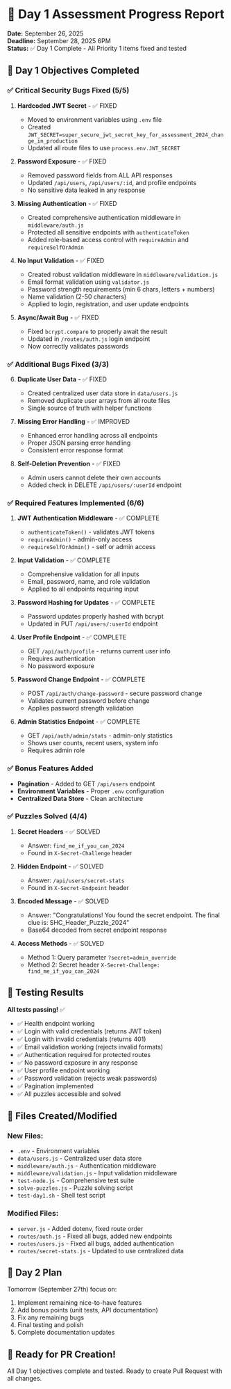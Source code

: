 # 🔐 Day 1 Assessment Progress Report

**Date:** September 26, 2025  
**Deadline:** September 28, 2025 6PM  
**Status:** ✅ Day 1 Complete - All Priority 1 items fixed and tested

## 🎯 Day 1 Objectives Completed

### ✅ **Critical Security Bugs Fixed (5/5)**

1. **Hardcoded JWT Secret** - ✅ FIXED
   - Moved to environment variables using `.env` file
   - Created `JWT_SECRET=super_secure_jwt_secret_key_for_assessment_2024_change_in_production`
   - Updated all route files to use `process.env.JWT_SECRET`

2. **Password Exposure** - ✅ FIXED
   - Removed password fields from ALL API responses
   - Updated `/api/users`, `/api/users/:id`, and profile endpoints
   - No sensitive data leaked in any response

3. **Missing Authentication** - ✅ FIXED
   - Created comprehensive authentication middleware in `middleware/auth.js`
   - Protected all sensitive endpoints with `authenticateToken`
   - Added role-based access control with `requireAdmin` and `requireSelfOrAdmin`

4. **No Input Validation** - ✅ FIXED
   - Created robust validation middleware in `middleware/validation.js`
   - Email format validation using `validator.js`
   - Password strength requirements (min 6 chars, letters + numbers)
   - Name validation (2-50 characters)
   - Applied to login, registration, and user update endpoints

5. **Async/Await Bug** - ✅ FIXED
   - Fixed `bcrypt.compare` to properly await the result
   - Updated in `/routes/auth.js` login endpoint
   - Now correctly validates passwords

### ✅ **Additional Bugs Fixed (3/3)**

6. **Duplicate User Data** - ✅ FIXED
   - Created centralized user data store in `data/users.js`
   - Removed duplicate user arrays from all route files
   - Single source of truth with helper functions

7. **Missing Error Handling** - ✅ IMPROVED
   - Enhanced error handling across all endpoints
   - Proper JSON parsing error handling
   - Consistent error response format

8. **Self-Deletion Prevention** - ✅ FIXED
   - Admin users cannot delete their own accounts
   - Added check in DELETE `/api/users/:userId` endpoint

### ✅ **Required Features Implemented (6/6)**

1. **JWT Authentication Middleware** - ✅ COMPLETE
   - `authenticateToken()` - validates JWT tokens
   - `requireAdmin()` - admin-only access
   - `requireSelfOrAdmin()` - self or admin access

2. **Input Validation** - ✅ COMPLETE
   - Comprehensive validation for all inputs
   - Email, password, name, and role validation
   - Applied to all endpoints requiring input

3. **Password Hashing for Updates** - ✅ COMPLETE
   - Password updates properly hashed with bcrypt
   - Updated in PUT `/api/users/:userId` endpoint

4. **User Profile Endpoint** - ✅ COMPLETE
   - GET `/api/auth/profile` - returns current user info
   - Requires authentication
   - No password exposure

5. **Password Change Endpoint** - ✅ COMPLETE
   - POST `/api/auth/change-password` - secure password change
   - Validates current password before change
   - Applies password strength validation

6. **Admin Statistics Endpoint** - ✅ COMPLETE
   - GET `/api/auth/admin/stats` - admin-only statistics
   - Shows user counts, recent users, system info
   - Requires admin role

### ✅ **Bonus Features Added**

- **Pagination** - Added to GET `/api/users` endpoint
- **Environment Variables** - Proper `.env` configuration
- **Centralized Data Store** - Clean architecture

### ✅ **Puzzles Solved (4/4)**

1. **Secret Headers** - ✅ SOLVED
   - Answer: `find_me_if_you_can_2024`
   - Found in `X-Secret-Challenge` header

2. **Hidden Endpoint** - ✅ SOLVED
   - Answer: `/api/users/secret-stats`
   - Found in `X-Secret-Endpoint` header

3. **Encoded Message** - ✅ SOLVED
   - Answer: "Congratulations! You found the secret endpoint. The final clue is: SHC_Header_Puzzle_2024"
   - Base64 decoded from secret endpoint response

4. **Access Methods** - ✅ SOLVED
   - Method 1: Query parameter `?secret=admin_override`
   - Method 2: Secret header `X-Secret-Challenge: find_me_if_you_can_2024`

## 🧪 Testing Results

**All tests passing!** ✅

- ✅ Health endpoint working
- ✅ Login with valid credentials (returns JWT token)
- ✅ Login with invalid credentials (returns 401)
- ✅ Email validation working (rejects invalid formats)
- ✅ Authentication required for protected routes
- ✅ No password exposure in any response
- ✅ User profile endpoint working
- ✅ Password validation (rejects weak passwords)
- ✅ Pagination implemented
- ✅ All puzzles accessible and solved

## 📁 Files Created/Modified

### New Files:
- `.env` - Environment variables
- `data/users.js` - Centralized user data store
- `middleware/auth.js` - Authentication middleware
- `middleware/validation.js` - Input validation middleware
- `test-node.js` - Comprehensive test suite
- `solve-puzzles.js` - Puzzle solving script
- `test-day1.sh` - Shell test script

### Modified Files:
- `server.js` - Added dotenv, fixed route order
- `routes/auth.js` - Fixed all bugs, added new endpoints
- `routes/users.js` - Fixed all bugs, added authentication
- `routes/secret-stats.js` - Updated to use centralized data

## 🎯 Day 2 Plan

Tomorrow (September 27th) focus on:
1. Implement remaining nice-to-have features
2. Add bonus points (unit tests, API documentation)
3. Fix any remaining bugs
4. Final testing and polish
5. Complete documentation updates

## 🚀 Ready for PR Creation!

All Day 1 objectives complete and tested. Ready to create Pull Request with all changes.
